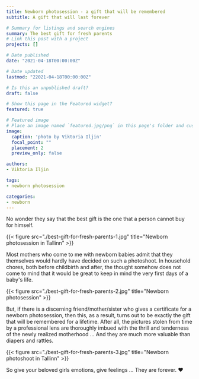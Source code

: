 ```yaml
---
title: Newborn photosession - a gift that will be remembered
subtitle: A gift that will last forever

# Summary for listings and search engines
summary: The best gift for fresh parents
# Link this post with a project
projects: []

# Date published
date: "2021-04-18T00:00:00Z"

# Date updated
lastmod: "22021-04-18T00:00:00Z"

# Is this an unpublished draft?
draft: false

# Show this page in the Featured widget?
featured: true

# Featured image
# Place an image named `featured.jpg/png` in this page's folder and customize its options here.
image:
  caption: 'photo by Viktoria Iljin'
  focal_point: ""
  placement: 2
  preview_only: false

authors:
- Viktoria Iljin

tags:
- newborn photosession

categories:
- newborn
---
```


No wonder they say that the best gift is the one that a person cannot buy for himself.

{{< figure src="./best-gift-for-fresh-parents-1.jpg" title="Newborn photosession in Tallinn" >}}

Most mothers who come to me with newborn babies admit that they themselves would hardly have decided on such a photoshoot.
In household chores, both before childbirth and after, the thought somehow does not come to mind that it would be great to keep in mind the very first days of a baby's life.

{{< figure src="./best-gift-for-fresh-parents-2.jpg" title="Newborn photosession" >}}

But, if there is a discerning friend/mother/sister who gives a certificate for a newborn photosession, then this, as a result, turns out to be exactly the gift that will be remembered for a lifetime.
After all, the pictures stolen from time by a professional lens are thoroughly imbued with the thrill and tenderness of the newly realized motherhood ... And they are much more valuable than diapers and rattles.

{{< figure src="./best-gift-for-fresh-parents-3.jpg" title="Newborn photoshoot in Tallinn" >}}

So give your beloved girls emotions, give feelings ... They are forever. ❤️
